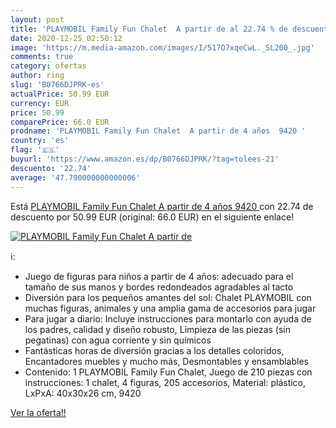 ```yaml
---
layout: post
title: 'PLAYMOBIL Family Fun Chalet  A partir de al 22.74 % de descuento'
date: 2020-12-25 02:50:12
image: 'https://m.media-amazon.com/images/I/517O7xqeCwL._SL200_.jpg'
comments: true
category: ofertas
author: ring
slug: 'B0766DJPRK-es'
actualPrice: 50.99 EUR
currency: EUR
price: 50.99
comparePrice: 66.0 EUR
prodname: 'PLAYMOBIL Family Fun Chalet  A partir de 4 años  9420 '
country: 'es'
flag: '🇪🇸'
buyurl: 'https://www.amazon.es/dp/B0766DJPRK/?tag=tolees-21'
descuento: '22.74'
average: '47.790000000000006'
---
```


Está [PLAYMOBIL Family Fun Chalet  A partir de 4 años  9420 ](https://www.amazon.es/dp/B0766DJPRK/?tag=tolees-21) con 22.74 de descuento por 50.99 EUR (original: 66.0 EUR) en el siguiente enlace!

[![PLAYMOBIL Family Fun Chalet  A partir de](https://m.media-amazon.com/images/I/517O7xqeCwL._SL200_.jpg)](https://www.amazon.es/dp/B0766DJPRK/?tag=tolees-21)

ℹ️:

- Juego de figuras para niños a partir de 4 años: adecuado para el tamaño de sus manos y bordes redondeados agradables al tacto
- Diversión para los pequeños amantes del sol: Chalet PLAYMOBIL con muchas figuras, animales y una amplia gama de accesorios para jugar
- Para jugar a diario: Incluye instrucciones para montarlo con ayuda de los padres, calidad y diseño robusto, Limpieza de las piezas (sin pegatinas) con agua corriente y sin químicos
- Fantásticas horas de diversión gracias a los detalles coloridos, Encantadores muebles y mucho más, Desmontables y ensamblables
- Contenido: 1 PLAYMOBIL Family Fun Chalet, Juego de 210 piezas con instrucciones: 1 chalet, 4 figuras, 205 accesorios, Material: plástico, LxPxA: 40x30x26 cm, 9420

[Ver la oferta!!](https://www.amazon.es/dp/B0766DJPRK/?tag=tolees-21)
